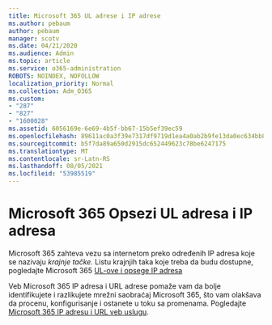 ```yaml
---
title: Microsoft 365 UL adrese i IP adrese
ms.author: pebaum
author: pebaum
manager: scotv
ms.date: 04/21/2020
ms.audience: Admin
ms.topic: article
ms.service: o365-administration
ROBOTS: NOINDEX, NOFOLLOW
localization_priority: Normal
ms.collection: Adm_O365
ms.custom:
- "287"
- "827"
- "1600028"
ms.assetid: 6056169e-6e69-4b5f-bb67-15b5ef39ec59
ms.openlocfilehash: 89611ac0a3f39e7317df9719d1ea4a0ab2b9fe13da0ec634bb83190870fe5874
ms.sourcegitcommit: b5f7da89a650d2915dc652449623c78be6247175
ms.translationtype: MT
ms.contentlocale: sr-Latn-RS
ms.lasthandoff: 08/05/2021
ms.locfileid: "53985519"
---
```

# <a name="microsoft-365-urls-and-ip-address-ranges"></a>Microsoft 365 Opsezi UL adresa i IP adresa

Microsoft 365 zahteva vezu sa internetom preko određenih IP adresa koje se nazivaju *krajnje tačke.*
Listu krajnjih taka koje treba da budu dostupne, pogledajte Microsoft 365 [UL-ove i opsege IP adresa](https://docs.microsoft.com/office365/enterprise/urls-and-ip-address-ranges) 

Veb Microsoft 365 IP adresa i URL adrese pomaže vam da bolje identifikujete i razlikujete mrežni saobraćaj Microsoft 365, što vam olakšava da procenu, konfigurisanje i ostanete u toku sa promenama. Pogledajte [Microsoft 365 IP adresu i URL veb uslugu](https://docs.microsoft.com/office365/enterprise/office-365-ip-web-service).